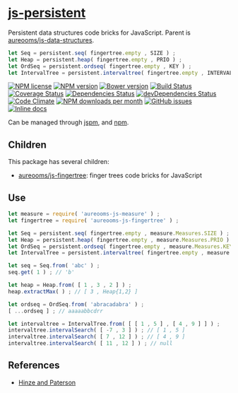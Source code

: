 [js-persistent](http://aureooms.github.io/js-persistent)
==

Persistent data structures code bricks for JavaScript. Parent is [aureooms/js-data-structures](https://github.com/aureooms/js-data-structures).

```js
let Seq = persistent.seq( fingertree.empty , SIZE ) ;
let Heap = persistent.heap( fingertree.empty , PRIO ) ;
let OrdSeq = persistent.ordseq( fingertree.empty , KEY ) ;
let IntervalTree = persistent.intervaltree( fingertree.empty , INTERVAL ) ;
```


[![NPM license](http://img.shields.io/npm/l/aureooms-js-persistent.svg?style=flat)](https://raw.githubusercontent.com/aureooms/js-persistent/master/LICENSE)
[![NPM version](http://img.shields.io/npm/v/aureooms-js-persistent.svg?style=flat)](https://www.npmjs.org/package/aureooms-js-persistent)
[![Bower version](http://img.shields.io/bower/v/aureooms-js-persistent.svg?style=flat)](http://bower.io/search/?q=aureooms-js-persistent)
[![Build Status](http://img.shields.io/travis/aureooms/js-persistent.svg?style=flat)](https://travis-ci.org/aureooms/js-persistent)
[![Coverage Status](http://img.shields.io/coveralls/aureooms/js-persistent.svg?style=flat)](https://coveralls.io/r/aureooms/js-persistent)
[![Dependencies Status](http://img.shields.io/david/aureooms/js-persistent.svg?style=flat)](https://david-dm.org/aureooms/js-persistent#info=dependencies)
[![devDependencies Status](http://img.shields.io/david/dev/aureooms/js-persistent.svg?style=flat)](https://david-dm.org/aureooms/js-persistent#info=devDependencies)
[![Code Climate](http://img.shields.io/codeclimate/github/aureooms/js-persistent.svg?style=flat)](https://codeclimate.com/github/aureooms/js-persistent)
[![NPM downloads per month](http://img.shields.io/npm/dm/aureooms-js-persistent.svg?style=flat)](https://www.npmjs.org/package/aureooms-js-persistent)
[![GitHub issues](http://img.shields.io/github/issues/aureooms/js-persistent.svg?style=flat)](https://github.com/aureooms/js-persistent/issues)
[![Inline docs](http://inch-ci.org/github/aureooms/js-persistent.svg?branch=master&style=shields)](http://inch-ci.org/github/aureooms/js-persistent)

Can be managed through [jspm](https://github.com/jspm/jspm-cli),
and [npm](https://github.com/npm/npm).


## Children

This package has several children:

  - [aureooms/js-fingertree](https://github.com/aureooms/js-fingertree): finger trees code bricks for JavaScript

## Use

```js
let measure = require( 'aureooms-js-measure' ) ;
let fingertree = require( 'aureooms-js-fingertree' ) ;

let Seq = persistent.seq( fingertree.empty , measure.Measures.SIZE ) ;
let Heap = persistent.heap( fingertree.empty , measure.Measures.PRIO ) ;
let OrdSeq = persistent.ordseq( fingertree.empty , measure.Measures.KEY ) ;
let IntervalTree = persistent.intervaltree( fingertree.empty , measure.Measures.INTERVAL ) ;

let seq = Seq.from( 'abc' ) ;
seq.get( 1 ) ; // 'b'

let heap = Heap.from( [ 1 , 3 , 2 ] ) ;
heap.extractMax( ) ; // [ 3 , Heap{1,2} ]

let ordseq = OrdSeq.from( 'abracadabra' ) ;
[ ...ordseq ] ; // aaaaabbcdrr

let intervaltree = IntervalTree.from( [ [ 1 , 5 ] , [ 4 , 9 ] ] ) ;
intervaltree.intervalSearch( [ -7 , 3 ] ) ; // [ 1 , 5 ]
intervaltree.intervalSearch( [ 7 , 12 ] ) ; // [ 4 , 9 ]
intervaltree.intervalSearch( [ 11 , 12 ] ) ; // null
```

## References

  - [Hinze and Paterson](http://staff.city.ac.uk/~ross/papers/FingerTree.pdf)
